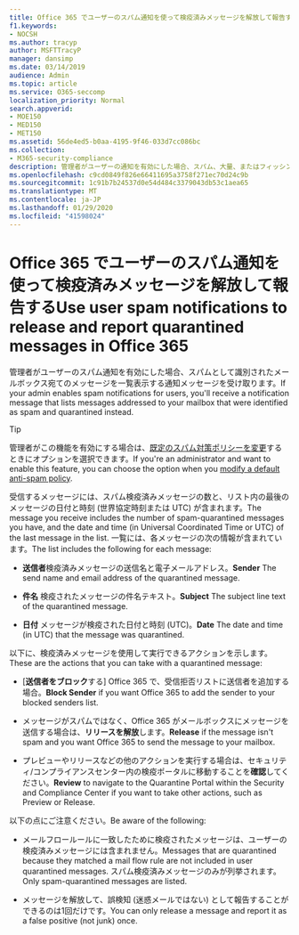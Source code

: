 ```yaml
---
title: Office 365 でユーザーのスパム通知を使って検疫済みメッセージを解放して報告する
f1.keywords:
- NOCSH
ms.author: tracyp
author: MSFTTracyP
manager: dansimp
ms.date: 03/14/2019
audience: Admin
ms.topic: article
ms.service: O365-seccomp
localization_priority: Normal
search.appverid:
- MOE150
- MED150
- MET150
ms.assetid: 56de4ed5-b0aa-4195-9f46-033d7cc086bc
ms.collection:
- M365-security-compliance
description: 管理者がユーザーの通知を有効にした場合、スパム、大量、またはフィッシングメッセージとして識別されたメールボックスに送信されたメッセージを一覧表示する通知メッセージを受け取ります。 通知された後にメッセージを解放または報告することができます。
ms.openlocfilehash: c9cd0849f826e66411695a3758f271ec70d24c9b
ms.sourcegitcommit: 1c91b7b24537d0e54d484c3379043db53c1aea65
ms.translationtype: MT
ms.contentlocale: ja-JP
ms.lasthandoff: 01/29/2020
ms.locfileid: "41598024"
---
```

# <a name="use-user-spam-notifications-to-release-and-report-quarantined-messages-in-office-365"></a><span data-ttu-id="3a05c-104">Office 365 でユーザーのスパム通知を使って検疫済みメッセージを解放して報告する</span><span class="sxs-lookup"><span data-stu-id="3a05c-104">Use user spam notifications to release and report quarantined messages in Office 365</span></span>

<span data-ttu-id="3a05c-105">管理者がユーザーのスパム通知を有効にした場合、スパムとして識別されたメールボックス宛てのメッセージを一覧表示する通知メッセージを受け取ります。</span><span class="sxs-lookup"><span data-stu-id="3a05c-105">If your admin enables spam notifications for users, you'll receive a notification message that lists messages addressed to your mailbox that were identified as spam and quarantined instead.</span></span>

> [!TIP]
> <span data-ttu-id="3a05c-106">管理者がこの機能を有効にする場合は、[既定のスパム対策ポリシーを変更](configure-your-spam-filter-policies.md)するときにオプションを選択できます。</span><span class="sxs-lookup"><span data-stu-id="3a05c-106">If you're an administrator and want to enable this feature, you can choose the option when you [modify a default anti-spam policy](configure-your-spam-filter-policies.md).</span></span>

<span data-ttu-id="3a05c-107">受信するメッセージには、スパム検疫済みメッセージの数と、リスト内の最後のメッセージの日付と時刻 (世界協定時刻または UTC) が含まれます。</span><span class="sxs-lookup"><span data-stu-id="3a05c-107">The message you receive includes the number of spam-quarantined messages you have, and the date and time (in Universal Coordinated Time or UTC) of the last message in the list.</span></span> <span data-ttu-id="3a05c-108">一覧には、各メッセージの次の情報が含まれています。</span><span class="sxs-lookup"><span data-stu-id="3a05c-108">The list includes the following for each message:</span></span>

- <span data-ttu-id="3a05c-109">**送信者**検疫済みメッセージの送信名と電子メールアドレス。</span><span class="sxs-lookup"><span data-stu-id="3a05c-109">**Sender** The send name and email address of the quarantined message.</span></span>

- <span data-ttu-id="3a05c-110">**件名** 検疫されたメッセージの件名テキスト。</span><span class="sxs-lookup"><span data-stu-id="3a05c-110">**Subject** The subject line text of the quarantined message.</span></span>

- <span data-ttu-id="3a05c-111">**日付** メッセージが検疫された日付と時刻 (UTC)。</span><span class="sxs-lookup"><span data-stu-id="3a05c-111">**Date** The date and time (in UTC) that the message was quarantined.</span></span>

<span data-ttu-id="3a05c-112">以下に、検疫済みメッセージを使用して実行できるアクションを示します。</span><span class="sxs-lookup"><span data-stu-id="3a05c-112">These are the actions that you can take with a quarantined message:</span></span>

- <span data-ttu-id="3a05c-113">[**送信者をブロック**する] Office 365 で、受信拒否リストに送信者を追加する場合。</span><span class="sxs-lookup"><span data-stu-id="3a05c-113">**Block Sender** if you want Office 365 to add the sender to your blocked senders list.</span></span>

- <span data-ttu-id="3a05c-114">メッセージがスパムではなく、Office 365 がメールボックスにメッセージを送信する場合は、**リリースを解放**します。</span><span class="sxs-lookup"><span data-stu-id="3a05c-114">**Release** if the message isn't spam and you want Office 365 to send the message to your mailbox.</span></span>

- <span data-ttu-id="3a05c-115">プレビューやリリースなどの他のアクションを実行する場合は、セキュリティ/コンプライアンスセンター内の検疫ポータルに移動することを**確認**してください。</span><span class="sxs-lookup"><span data-stu-id="3a05c-115">**Review** to navigate to the Quarantine Portal within the Security and Compliance Center if you want to take other actions, such as Preview or Release.</span></span>

<span data-ttu-id="3a05c-116">以下の点にご注意ください。</span><span class="sxs-lookup"><span data-stu-id="3a05c-116">Be aware of the following:</span></span>

- <span data-ttu-id="3a05c-117">メールフロールールに一致したために検疫されたメッセージは、ユーザーの検疫済みメッセージには含まれません。</span><span class="sxs-lookup"><span data-stu-id="3a05c-117">Messages that are quarantined because they matched a mail flow rule are not included in user quarantined messages.</span></span> <span data-ttu-id="3a05c-118">スパム検疫済みメッセージのみが列挙されます。</span><span class="sxs-lookup"><span data-stu-id="3a05c-118">Only spam-quarantined messages are listed.</span></span>

- <span data-ttu-id="3a05c-119">メッセージを解放して、誤検知 (迷惑メールではない) として報告することができるのは1回だけです。</span><span class="sxs-lookup"><span data-stu-id="3a05c-119">You can only release a message and report it as a false positive (not junk) once.</span></span>
